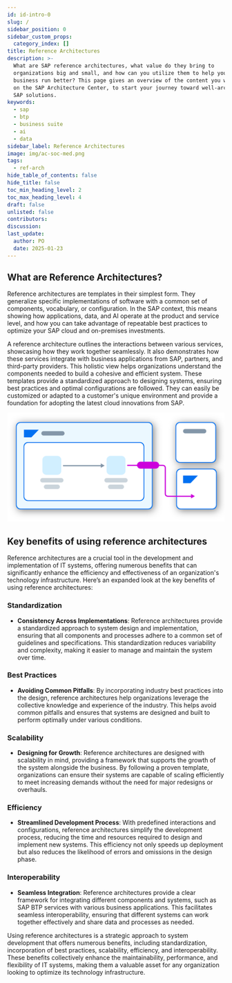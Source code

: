 ```yaml
---
id: id-intro-0
slug: /
sidebar_position: 0
sidebar_custom_props:
  category_index: []
title: Reference Architectures
description: >-
  What are SAP reference architectures, what value do they bring to
  organizations big and small, and how can you utilize them to help your
  business run better? This page gives an overview of the content you will find
  on the SAP Architecture Center, to start your journey toward well-architected
  SAP solutions.
keywords:
  - sap
  - btp
  - business suite
  - ai
  - data
sidebar_label: Reference Architectures
image: img/ac-soc-med.png
tags:
  - ref-arch
hide_table_of_contents: false
hide_title: false
toc_min_heading_level: 2
toc_max_heading_level: 4
draft: false
unlisted: false
contributors: 
discussion: 
last_update:
  author: PO
  date: 2025-01-23
---
```


## What are Reference Architectures?

Reference architectures are templates in their simplest form. They generalize specific implementations of software with a common set of components, vocabulary, or configuration. In the SAP context, this means showing how applications, data, and AI operate at the product and service level, and how you can take advantage of repeatable best practices to optimize your SAP cloud and on-premises investments.

A reference architecture outlines the interactions between various services, showcasing how they work together seamlessly. It also demonstrates how these services integrate with business applications from SAP, partners, and third-party providers. This holistic view helps organizations understand the components needed to build a cohesive and efficient system. These templates provide a standardized approach to designing systems, ensuring best practices and optimal configurations are followed. They can easily be customized or adapted to a customer's unique environment and provide a foundation for adopting the latest cloud innovations from SAP. 

<em>![Solution Diagram](images/solution-diagram-example.svg)</em>

## Key benefits of using reference architectures

Reference architectures are a crucial tool in the development and implementation of IT systems, offering numerous benefits that can significantly enhance the efficiency and effectiveness of an organization's technology infrastructure. Here’s an expanded look at the key benefits of using reference architectures:

### Standardization 
- **Consistency Across Implementations**: Reference architectures provide a standardized approach to system design and implementation, ensuring that all components and processes adhere to a common set of guidelines and specifications. This standardization reduces variability and complexity, making it easier to manage and maintain the system over time.

### Best Practices
- **Avoiding Common Pitfalls**: By incorporating industry best practices into the design, reference architectures help organizations leverage the collective knowledge and experience of the industry. This helps avoid common pitfalls and ensures that systems are designed and built to perform optimally under various conditions.

### Scalability
- **Designing for Growth**: Reference architectures are designed with scalability in mind, providing a framework that supports the growth of the system alongside the business. By following a proven template, organizations can ensure their systems are capable of scaling efficiently to meet increasing demands without the need for major redesigns or overhauls.

### Efficiency
- **Streamlined Development Process**: With predefined interactions and configurations, reference architectures simplify the development process, reducing the time and resources required to design and implement new systems. This efficiency not only speeds up deployment but also reduces the likelihood of errors and omissions in the design phase.

### Interoperability
- **Seamless Integration**: Reference architectures provide a clear framework for integrating different components and systems, such as SAP BTP services with various business applications. This facilitates seamless interoperability, ensuring that different systems can work together effectively and share data and processes as needed.

Using reference architectures is a strategic approach to system development that offers numerous benefits, including standardization, incorporation of best practices, scalability, efficiency, and interoperability. These benefits collectively enhance the maintainability, performance, and flexibility of IT systems, making them a valuable asset for any organization looking to optimize its technology infrastructure.